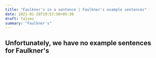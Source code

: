 ```yaml
---
title: "Faulkner's in a sentence | Faulkner's example sentences"
date: 2021-01-20T19:57:50+05:30
draft: falses
summary: "Faulkner's"
---
```

## Unfortunately, we have no example sentences for Faulkner's                 
